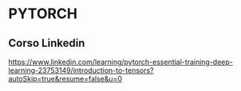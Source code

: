 # PYTORCH

## Corso Linkedin

<https://www.linkedin.com/learning/pytorch-essential-training-deep-learning-23753149/introduction-to-tensors?autoSkip=true&resume=false&u=0>



